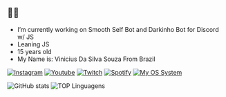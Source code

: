 ## 🤠🤙

- I’m currently working on Smooth Self Bot and Darkinho Bot for Discord w/ JS
- Leaning JS
- 15 years old
- My Name is: Vinicius Da Silva Souza From Brazil 

<a href= https://www.instagram.com/typevs/) >![Instagram](https://img.shields.io/badge/Instagram-E4405F?style=for-the-badge&logo=instagram&logoColor=white)</a>
<a href= https://www.youtube.com/channel/UCsY9wnUKRznPZy1L7jpZfnQ)>![Youtube](https://img.shields.io/badge/YouTube-FF0000?style=for-the-badge&logo=youtube&logoColor=white)</a>
<a href= https://www.twitch.tv/typaoo)>![Twitch](https://img.shields.io/badge/Twitch-9146FF?style=for-the-badge&logo=twitch&logoColor=white)</a>
<a href=https://open.spotify.com/user/czghl07of3mllegu3mgw96a90)>![Spotify](https://img.shields.io/badge/Spotify-1ED760?&style=for-the-badge&logo=spotify&logoColor=white)</a>
<a href=https://www.microsoft.com/pt-br/windows/get-windows-10> ![My OS System](https://img.shields.io/badge/Windows-0078D6?style=for-the-badge&logo=windows&logoColor=white)</a>








![GitHub stats](https://github-readme-stats.vercel.app/api?username=typevs&show_icons=true&theme=github_dark)
![TOP Linguagens](https://github-readme-stats.vercel.app/api/top-langs/?username=typevs&layout=compact&theme=github_dark)
